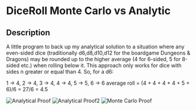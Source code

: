 # DiceRoll Monte Carlo vs Analytic

## Description

A little program to back up my analytical solution to a situation where any even-sided dice (traditionally d6,d8,d10,d12 for the boardgame Dungeons & Dragons) may be rounded up to the higher average (4 for 6-sided, 5 for 8-sided etc.) when rolling below it. This approach only works for dice with sides n greater or equal than 4.
So, for a d6:

1    ->  4,
2    ->  4,
3    ->  4,
4    ->  4,
5    ->  5,
6    ->  6
average roll  =  (4 + 4 + 4 + 4 + 5 + 6)/6 = 27/6 = 4.5

![Analytical Proof](https://i.imgur.com/SqBLzLY.png)
![Analytical Proof2](https://i.imgur.com/OObs6iM.png)
![Monte Carlo Proof](https://i.imgur.com/CiNdlMs.png)
